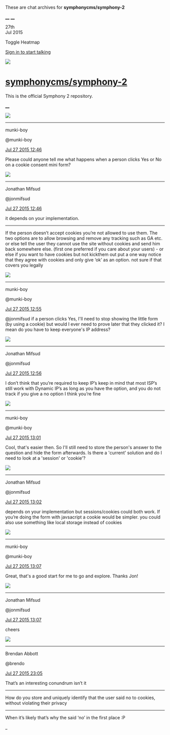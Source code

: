 These are chat archives for **symphonycms/symphony-2**

[__](/symphonycms/symphony-2/archives/2015/07/28)
[__](/symphonycms/symphony-2/archives/2015/07/26)

27th  
Jul 2015

Toggle Heatmap

[Sign in to start talking](/login?action=login&button=archive-login)

![](https://avatars-02.gitter.im/group/iv/3/57542c45c43b8c601977197e?s=48)

#  [symphonycms/symphony-2](/symphonycms/symphony-2)

This is the official Symphony 2 repository.

[ __ ](/orgs/symphonycms/rooms "More symphonycms rooms" )

![](https://avatars1.githubusercontent.com/u/4517581?v=3&s=30)

__ __

munki-boy

@munki-boy

[Jul 27 2015
12:46](https://gitter.im/symphonycms/symphony-2?at=55b62825bab860d8168a231a ""
)

Please could anyone tell me what happens when a person clicks Yes or No on a
cookie consent mini form?

![](https://avatars1.githubusercontent.com/u/859775?v=3&s=30)

__ __

Jonathan Mifsud

@jonmifsud

[Jul 27 2015
12:46](https://gitter.im/symphonycms/symphony-2?at=55b6283c69ee33730f447b50 ""
)

it depends on your implementation.

__ __

If the person doesn’t accept cookies you’re not allowed to use them. The two
options are to allow browsing and remove any tracking such as GA etc. or else
tell the user they cannot use the site without cookies and send him back
somewhere else. (first one preferred if you care about your users) - or else
if you want to have cookies but not kickthem out put a one way notice that
they agree with cookies and only give ‘ok’ as an option. not sure if that
covers you legally

![](https://avatars1.githubusercontent.com/u/4517581?v=3&s=30)

__ __

munki-boy

@munki-boy

[Jul 27 2015
12:55](https://gitter.im/symphonycms/symphony-2?at=55b62a32bab860d8168a235b ""
)

@jonmifsud if a person clicks Yes, I'll need to stop showing the little form
(by using a cookie) but would I ever need to prove later that they clicked it?
I mean do you have to keep everyone's IP address?

![](https://avatars1.githubusercontent.com/u/859775?v=3&s=30)

__ __

Jonathan Mifsud

@jonmifsud

[Jul 27 2015
12:56](https://gitter.im/symphonycms/symphony-2?at=55b62a6f69ee33730f447b8e ""
)

I don’t think that you’re required to keep IP’s keep in mind that most ISP’s
still work with Dynamic IP’s as long as you have the option, and you do not
track if you give a no option I think you’re fine

![](https://avatars1.githubusercontent.com/u/4517581?v=3&s=30)

__ __

munki-boy

@munki-boy

[Jul 27 2015
13:01](https://gitter.im/symphonycms/symphony-2?at=55b62bbbbab860d8168a238c ""
)

Cool, that's easier then. So I'll still need to store the person's answer to
the question and hide the form afterwards. Is there a 'current' solution and
do I need to look at a 'session' or 'cookie'?

![](https://avatars1.githubusercontent.com/u/859775?v=3&s=30)

__ __

Jonathan Mifsud

@jonmifsud

[Jul 27 2015
13:02](https://gitter.im/symphonycms/symphony-2?at=55b62bfb52d85d450f404d8c ""
)

depends on your implementation but sessions/cookies could both work. If you’re
doing the form with javsacript a cookie would be simpler. you could also use
something like local storage instead of cookies

![](https://avatars1.githubusercontent.com/u/4517581?v=3&s=30)

__ __

munki-boy

@munki-boy

[Jul 27 2015
13:07](https://gitter.im/symphonycms/symphony-2?at=55b62cf4cfe8c23a6dfabb92 ""
)

Great, that's a good start for me to go and explore. Thanks Jon!

![](https://avatars1.githubusercontent.com/u/859775?v=3&s=30)

__ __

Jonathan Mifsud

@jonmifsud

[Jul 27 2015
13:07](https://gitter.im/symphonycms/symphony-2?at=55b62cfb52d85d450f404db0 ""
)

cheers

![](https://avatars2.githubusercontent.com/u/69268?v=3&s=30)

__ __

Brendan Abbott

@brendo

[Jul 27 2015
23:05](https://gitter.im/symphonycms/symphony-2?at=55b6b92a7962623b2a0dbd0c ""
)

That’s an interesting conundrum isn’t it

__ __

How do you store and uniquely identify that the user said no to cookies,
without violating their privacy

__ __

When it’s likely that’s why the said ‘no’ in the first place :P

_

